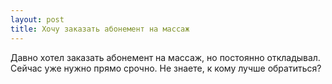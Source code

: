 ```yaml
---
layout: post 
title: Хочу заказать абонемент на массаж 
--- 
```

Давно хотел заказать абонемент на массаж, но постоянно откладывал. Сейчас уже нужно прямо срочно. Не знаете, к кому лучше обратиться?